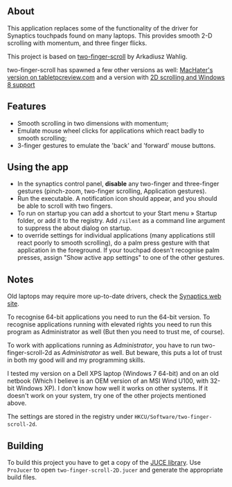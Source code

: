 About
-----

This application replaces some of the functionality of the driver for Synaptics touchpads found on many laptops. This provides smooth 2-D scrolling with momentum, and three finger flicks.

This project is based on [two-finger-scroll](https://code.google.com/p/two-finger-scroll/) by Arkadiusz Wahlig.

two-finger-scroll has spawned a few other versions as well: [MacHater's version on tabletpcreview.com](http://forum.tabletpcreview.com/hp-touchsmart-tm2-wacom/38405-twofingerscroll-v1-0-7-update-two-finger-scrolling-done-right-more.html) and a version with  [2D scrolling and Windows 8 support](https://code.google.com/p/two-finger-scroll/issues/detail?id=19#c13)

Features
--------

 * Smooth scrolling in two dimensions with momentum;
 * Emulate mouse wheel clicks for applications which react badly to smooth scrolling;
 * 3-finger gestures to emulate the 'back' and 'forward' mouse buttons.

Using the app
-------------

  * In the synaptics control panel, **disable** any two-finger and three-finger gestures (pinch-zoom, two-finger scrolling, Application gestures).
  * Run the executable. A notification icon should appear, and you should be able to scroll with two fingers.
  * To run on startup you can add a shortcut to your Start menu » Startup folder, or add it to the registry. Add `/silent` as a command line argument to suppress the about dialog on startup.
  * to override settings for individual applications (many applications still react poorly to smooth scrolling), do a palm press gesture with that application in the foreground. If your touchpad doesn't recognise palm presses, assign "Show active app settings" to one of the other gestures.

Notes
-----

Old laptops may require more up-to-date drivers, check the [Synaptics web site](http://www.synaptics.com/resources/drivers).

To recognise 64-bit applications you need to run the 64-bit version. To recognise applications running with elevated rights you need to run this program as Administrator as well (But then you need to trust me, of course).

To work with applications running as *Administrator*, you have to run two-finger-scroll-2d as *Administrator* as well. But beware, this puts a lot of trust in both my good will and my programming skills.

I tested my version on a Dell XPS laptop (Windows 7 64-bit) and on an old netbook (Which I believe is an OEM version of an MSI Wind U100, with 32-bit Windows XP). I don't know how well it works on other systems. If it doesn't work on your system, try one of the other projects mentioned above.

The settings are stored in the registry under `HKCU/Software/two-finger-scroll-2d`.

Building
--------

To build this project you have to get a copy of the [JUCE library](http://www.juce.com/). Use `ProJucer` to open `two-finger-scroll-2D.jucer` and generate the appropriate build files.
